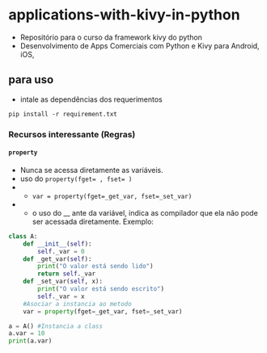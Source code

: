 # applications-with-kivy-in-python
- Repositório para o curso da framework kivy do python
- Desenvolvimento de Apps Comerciais com Python e Kivy para Android, iOS,

## para uso
* intale as dependências dos requerimentos
```shell
pip install -r requirement.txt
```

### Recursos interessante (Regras)
#### ```property```
- Nunca se acessa diretamente as variáveis.
- uso do ```property(fget= , fset= )``` </br>
- - ```var = property(fget=_get_var, fset=_set_var)```
- - o uso do __ ante da variável, indica as compilador que ela não pode ser acessada diretamente.
Exemplo:
```python
class A:
    def __init__(self):
        self._var = 0
    def _get_var(self):
        print("O valor está sendo lido")
        return self._var
    def _set_var(self, x):
        print("O valor está sendo escrito")
        self._var = x
    #Asociar a instancia ao metodo
    var = property(fget=_get_var, fset=_set_var)

a = A() #Instancia a class
a.var = 10
print(a.var)
```
